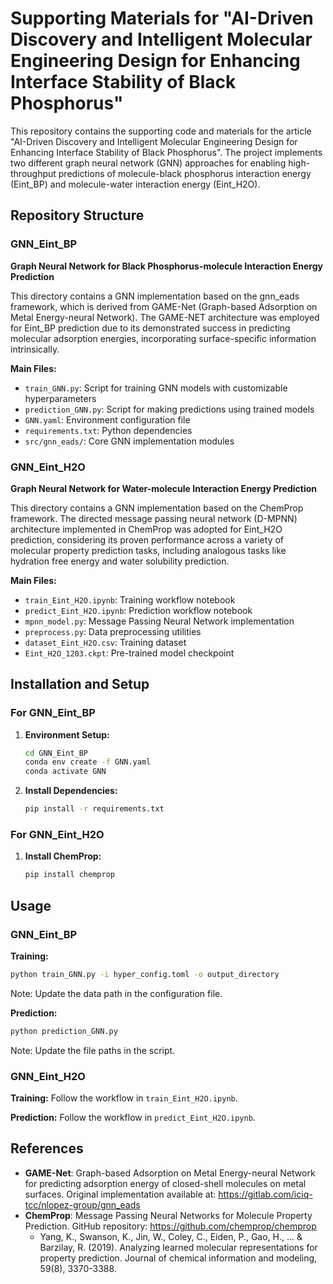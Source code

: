 # Supporting Materials for "AI-Driven Discovery and Intelligent Molecular Engineering Design for Enhancing Interface Stability of Black Phosphorus"

This repository contains the supporting code and materials for the article "AI-Driven Discovery and Intelligent Molecular Engineering Design for Enhancing Interface Stability of Black Phosphorus". The project implements two different graph neural network (GNN) approaches for enabling high-throughput predictions of molecule-black phosphorus interaction energy (Eint_BP) and molecule-water interaction energy (Eint_H2O).

## Repository Structure

### GNN_Eint_BP
**Graph Neural Network for Black Phosphorus-molecule Interaction Energy Prediction**

This directory contains a GNN implementation based on the gnn_eads framework, which is derived from GAME-Net (Graph-based Adsorption on Metal Energy-neural Network). The GAME-NET architecture was employed for Eint_BP prediction due to its demonstrated success in predicting molecular adsorption energies, incorporating surface-specific information intrinsically.

**Main Files:**
- `train_GNN.py`: Script for training GNN models with customizable hyperparameters
- `prediction_GNN.py`: Script for making predictions using trained models
- `GNN.yaml`: Environment configuration file
- `requirements.txt`: Python dependencies
- `src/gnn_eads/`: Core GNN implementation modules

### GNN_Eint_H2O
**Graph Neural Network for Water-molecule Interaction Energy Prediction**

This directory contains a GNN implementation based on the ChemProp framework. The directed message passing neural network (D-MPNN) architecture implemented in ChemProp was adopted for Eint_H2O prediction, considering its proven performance across a variety of molecular property prediction tasks, including analogous tasks like hydration free energy and water solubility prediction.

**Main Files:**
- `train_Eint_H2O.ipynb`: Training workflow notebook
- `predict_Eint_H2O.ipynb`: Prediction workflow notebook
- `mpnn_model.py`: Message Passing Neural Network implementation
- `preprocess.py`: Data preprocessing utilities
- `dataset_Eint_H2O.csv`: Training dataset
- `Eint_H2O_1203.ckpt`: Pre-trained model checkpoint

## Installation and Setup

### For GNN_Eint_BP

1. **Environment Setup:**
   ```bash
   cd GNN_Eint_BP
   conda env create -f GNN.yaml
   conda activate GNN
   ```

2. **Install Dependencies:**
   ```bash
   pip install -r requirements.txt
   ```

### For GNN_Eint_H2O

1. **Install ChemProp:**
   ```bash
   pip install chemprop
   ```

## Usage

### GNN_Eint_BP

**Training:**
```bash
python train_GNN.py -i hyper_config.toml -o output_directory
```
Note: Update the data path in the configuration file.

**Prediction:**
```bash
python prediction_GNN.py
```
Note: Update the file paths in the script.

### GNN_Eint_H2O

**Training:**
Follow the workflow in `train_Eint_H2O.ipynb`.

**Prediction:**
Follow the workflow in `predict_Eint_H2O.ipynb`.

## References

- **GAME-Net**: Graph-based Adsorption on Metal Energy-neural Network for predicting adsorption energy of closed-shell molecules on metal surfaces. Original implementation available at: https://gitlab.com/iciq-tcc/nlopez-group/gnn_eads
- **ChemProp**: Message Passing Neural Networks for Molecule Property Prediction. GitHub repository: https://github.com/chemprop/chemprop
  - Yang, K., Swanson, K., Jin, W., Coley, C., Eiden, P., Gao, H., ... & Barzilay, R. (2019). Analyzing learned molecular representations for property prediction. Journal of chemical information and modeling, 59(8), 3370-3388.



